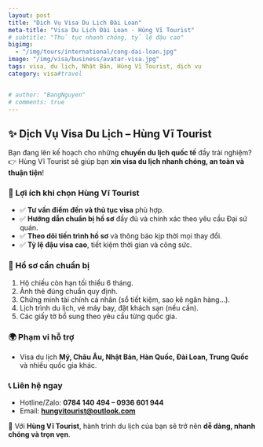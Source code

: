 ```yaml
---
layout: post
title: "Dịch Vụ Visa Du Lịch Đài Loan"
meta-title: "Visa Du Lịch Đài Loan - Hùng Vĩ Tourist"
# subtitle: "Thủ tục nhanh chóng, tỷ lệ đậu cao"
bigimg:
  - "/img/tours/international/cong-dai-loan.jpg"
image: "/img/visa/business/avatar-visa.jpg"
tags: visa, du lịch, Nhật Bản, Hùng Vĩ Tourist, dịch vụ
category: visa#travel


# author: "BangNguyen"
# comments: true
---
```


## ✨ Dịch Vụ Visa Du Lịch – Hùng Vĩ Tourist  

Bạn đang lên kế hoạch cho những **chuyến du lịch quốc tế** đầy trải nghiệm?  
👉 Hùng Vĩ Tourist sẽ giúp bạn **xin visa du lịch nhanh chóng, an toàn và thuận tiện**!

### 🔹 Lợi ích khi chọn Hùng Vĩ Tourist
- ✅ **Tư vấn điểm đến và thủ tục visa** phù hợp.  
- ✅ **Hướng dẫn chuẩn bị hồ sơ** đầy đủ và chính xác theo yêu cầu Đại sứ quán.  
- ✅ **Theo dõi tiến trình hồ sơ** và thông báo kịp thời mọi thay đổi.  
- ✅ **Tỷ lệ đậu visa cao**, tiết kiệm thời gian và công sức.  

### 📌 Hồ sơ cần chuẩn bị
1. Hộ chiếu còn hạn tối thiểu 6 tháng.  
2. Ảnh thẻ đúng chuẩn quy định.  
3. Chứng minh tài chính cá nhân (sổ tiết kiệm, sao kê ngân hàng…).  
4. Lịch trình du lịch, vé máy bay, đặt khách sạn (nếu cần).  
5. Các giấy tờ bổ sung theo yêu cầu từng quốc gia.  

### 🌍 Phạm vi hỗ trợ
- Visa du lịch **Mỹ, Châu Âu, Nhật Bản, Hàn Quốc, Đài Loan, Trung Quốc** và nhiều quốc gia khác.  

### 📞 Liên hệ ngay
- Hotline/Zalo: **0784 140 494 – 0936 601 944**  
- Email: **hungvitourist@outlook.com**  

🌴 Với **Hùng Vĩ Tourist**, hành trình du lịch của bạn sẽ trở nên **dễ dàng, nhanh chóng và trọn vẹn**.
